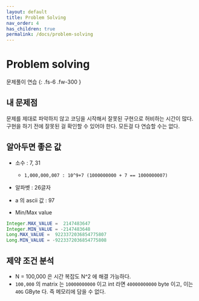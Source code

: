 ```yaml
---
layout: default
title: Problem Solving
nav_order: 4
has_children: true
permalink: /docs/problem-solving
---
```


# Problem solving

문제풀이 연습
{: .fs-6 .fw-300 }

## 내 문제점

문제를 제대로 파악하지 않고 코딩을 시작해서 잘못된 구현으로 허비하는 시간이 많다. 구현을 하기 전에 잘못된 걸 확인할 수 있어야 한다. 모든걸 다 연습할 수는 없다.

## 알아두면 좋은 값

- 소수 : 7, 31
  - `1,000,000,007 : 10^9+7 (1000000000 + 7 == 1000000007)`
- 알파벳 : 26글자
- a 의 ascii 값 : 97

- Min/Max value
```java
Integer.MAX_VALUE =  2147483647
Integer.MIN_VALUE = -2147483648
Long.MAX_VALUE =  9223372036854775807
Long.MIN_VALUE = -9223372036854775808
```

## 제약 조건 분석

- N = 100,000 은 시간 복잡도 N^2 에 해결 가능하다.
- `100,000` 의 matrix 는 `10000000000` 이고 int 라면 `40000000000` byte 이고, 이는 `40G` GByte 다. 즉 메모리에 담을 수 없다.

